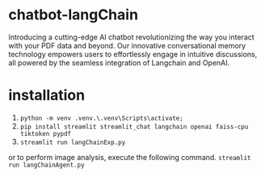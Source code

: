 # chatbot-langChain
Introducing a cutting-edge AI chatbot revolutionizing the way you interact with your PDF data and beyond. Our innovative conversational memory technology empowers users to effortlessly engage in intuitive discussions, all powered by the seamless integration of Langchain and OpenAI. 

# installation
1. ```python -m venv .venv.\.venv\Scripts\activate;```
2. ```pip install streamlit streamlit_chat langchain openai faiss-cpu tiktoken pypdf```
3. ```streamlit run langChainExp.py```

or to perform image analysis, execute the following command.
```streamlit run langChainAgent.py``` 
